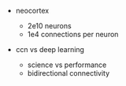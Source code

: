 
- neocortex 
    - 2e10 neurons
    - 1e4 connections per neuron

- ccn vs deep learning
    - science vs performance
    - bidirectional connectivity
